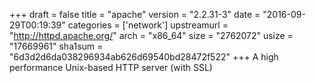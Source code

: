 +++
draft = false
title = "apache"
version = "2.2.31-3"
date = "2016-09-29T00:19:39"
categories = ['network']
upstreamurl = "http://httpd.apache.org/"
arch = "x86_64"
size = "2762072"
usize = "17669961"
sha1sum = "6d3d2d6da038296934ab626d69540bd28472f522"
+++
A high performance Unix-based HTTP server (with SSL)